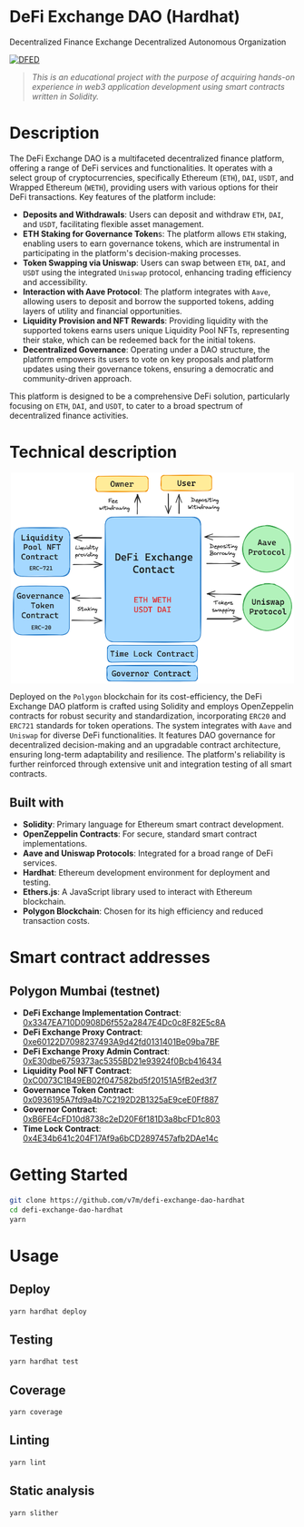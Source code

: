 # DeFi Exchange DAO (Hardhat)
Decentralized Finance Exchange Decentralized Autonomous Organization

[![DFED](https://circleci.com/gh/v7m/defi-exchange-dao-hardhat.svg?style=shield)](https://app.circleci.com/pipelines/github/v7m/defi-exchange-dao-hardhat)

> *This is an educational project with the purpose of acquiring hands-on experience in web3 application development using smart contracts written in Solidity.*

# Description

The DeFi Exchange DAO is a multifaceted decentralized finance platform, offering a range of DeFi services and functionalities. It operates with a select group of cryptocurrencies, specifically Ethereum (`ETH`), `DAI`, `USDT`, and Wrapped Ethereum (`WETH`), providing users with various options for their DeFi transactions. Key features of the platform include:

- **Deposits and Withdrawals**: Users can deposit and withdraw `ETH`, `DAI`, and `USDT`, facilitating flexible asset management.
- **ETH Staking for Governance Token**s: The platform allows `ETH` staking, enabling users to earn governance tokens, which are instrumental in participating in the platform's decision-making processes.
- **Token Swapping via Uniswap**: Users can swap between `ETH`, `DAI`, and `USDT` using the integrated `Uniswap` protocol, enhancing trading efficiency and accessibility.
- **Interaction with Aave Protocol**: The platform integrates with `Aave`, allowing users to deposit and borrow the supported tokens, adding layers of utility and financial opportunities.
- **Liquidity Provision and NFT Rewards**: Providing liquidity with the supported tokens earns users unique Liquidity Pool NFTs, representing their stake, which can be redeemed back for the initial tokens.
- **Decentralized Governance**: Operating under a DAO structure, the platform empowers its users to vote on key proposals and platform updates using their governance tokens, ensuring a democratic and community-driven approach.

This platform is designed to be a comprehensive DeFi solution, particularly focusing on `ETH`, `DAI`, and `USDT`, to cater to a broad spectrum of decentralized finance activities.

# Technical description

<img src="readme-images/schema.png" alt="image" width="500" height="auto" style="display: block; margin-left: auto; margin-right: auto;">

Deployed on the `Polygon` blockchain for its cost-efficiency, the DeFi Exchange DAO platform is crafted using Solidity and employs OpenZeppelin contracts for robust security and standardization, incorporating `ERC20` and `ERC721` standards for token operations. The system integrates with `Aave` and `Uniswap` for diverse DeFi functionalities. It features DAO governance for decentralized decision-making and an upgradable contract architecture, ensuring long-term adaptability and resilience. The platform's reliability is further reinforced through extensive unit and integration testing of all smart contracts.

## Built with

- **Solidity**: Primary language for Ethereum smart contract development.
- **OpenZeppelin Contracts**: For secure, standard smart contract implementations.
- **Aave and Uniswap Protocols**: Integrated for a broad range of DeFi services.
- **Hardhat**: Ethereum development environment for deployment and testing.
- **Ethers.js**: A JavaScript library used to interact with Ethereum blockchain.
- **Polygon Blockchain**: Chosen for its high efficiency and reduced transaction costs.

# Smart contract addresses

## Polygon Mumbai (testnet)

- **DeFi Exchange Implementation Contract**: [0x3347EA710D0908D6f552a2847E4Dc0c8F82E5c8A](https://mumbai.polygonscan.com//address/0x3347EA710D0908D6f552a2847E4Dc0c8F82E5c8A)
- **DeFi Exchange Proxy Contract**: [0xe60122D7098237493A9d42fd0131401Be09ba7BF](https://mumbai.polygonscan.com//address/0xe60122D7098237493A9d42fd0131401Be09ba7BF)
- **DeFi Exchange Proxy Admin Contract**: [0xE30dbe6759373ac5355BD21e93924f0Bcb416434](https://mumbai.polygonscan.com//address/0xE30dbe6759373ac5355BD21e93924f0Bcb416434)
- **Liquidity Pool NFT Contract**: [0xC0073C1B49EB02f047582bd5f20151A5fB2ed3f7](https://mumbai.polygonscan.com//address/0xC0073C1B49EB02f047582bd5f20151A5fB2ed3f7)
- **Governance Token Contract**: [0x0936195A7fd9a4b7C2192D2B1325aE9ceE0Ff887](https://mumbai.polygonscan.com//address/0x0936195A7fd9a4b7C2192D2B1325aE9ceE0Ff887)
- **Governor Contract**: [0xB6FE4cFD10d8738c2eD20F6f181D3a8bcFD1c803](https://mumbai.polygonscan.com//address/0xB6FE4cFD10d8738c2eD20F6f181D3a8bcFD1c803)
- **Time Lock Contract**: [0x4E34b641c204F17Af9a6bCD2897457afb2DAe14c](https://mumbai.polygonscan.com//address/0x4E34b641c204F17Af9a6bCD2897457afb2DAe14c)

# Getting Started

```bash
git clone https://github.com/v7m/defi-exchange-dao-hardhat
cd defi-exchange-dao-hardhat
yarn
```

# Usage

## Deploy

```bash
yarn hardhat deploy
```

## Testing

```bash
yarn hardhat test
```

## Coverage

```bash
yarn coverage
```

## Linting

```bash
yarn lint
```

## Static analysis

```bash
yarn slither
```
